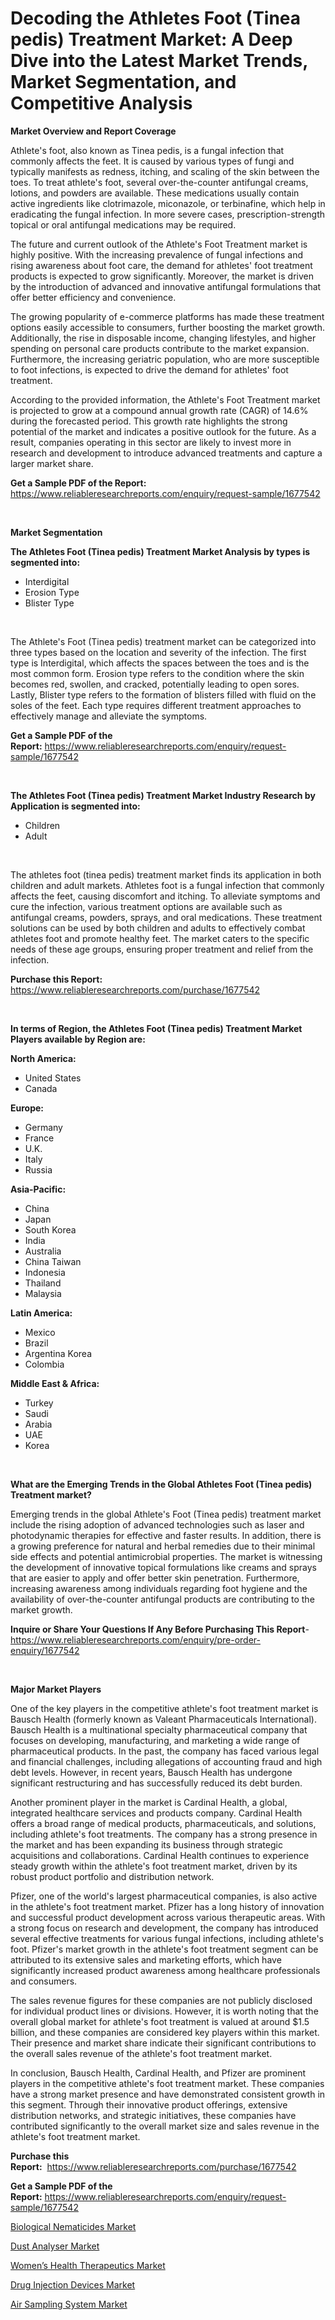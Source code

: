 <p><h1>Decoding the Athletes Foot (Tinea pedis) Treatment Market: A Deep Dive into the Latest Market Trends, Market Segmentation, and Competitive Analysis</h1></p><p><strong>Market Overview and Report Coverage</strong></p>
<p><p>Athlete's foot, also known as Tinea pedis, is a fungal infection that commonly affects the feet. It is caused by various types of fungi and typically manifests as redness, itching, and scaling of the skin between the toes. To treat athlete's foot, several over-the-counter antifungal creams, lotions, and powders are available. These medications usually contain active ingredients like clotrimazole, miconazole, or terbinafine, which help in eradicating the fungal infection. In more severe cases, prescription-strength topical or oral antifungal medications may be required.</p><p>The future and current outlook of the Athlete's Foot Treatment market is highly positive. With the increasing prevalence of fungal infections and rising awareness about foot care, the demand for athletes' foot treatment products is expected to grow significantly. Moreover, the market is driven by the introduction of advanced and innovative antifungal formulations that offer better efficiency and convenience.</p><p>The growing popularity of e-commerce platforms has made these treatment options easily accessible to consumers, further boosting the market growth. Additionally, the rise in disposable income, changing lifestyles, and higher spending on personal care products contribute to the market expansion. Furthermore, the increasing geriatric population, who are more susceptible to foot infections, is expected to drive the demand for athletes' foot treatment.</p><p>According to the provided information, the Athlete's Foot Treatment market is projected to grow at a compound annual growth rate (CAGR) of 14.6% during the forecasted period. This growth rate highlights the strong potential of the market and indicates a positive outlook for the future. As a result, companies operating in this sector are likely to invest more in research and development to introduce advanced treatments and capture a larger market share.</p></p>
<p><strong>Get a Sample PDF of the Report:</strong> <a href="https://www.reliableresearchreports.com/enquiry/request-sample/1677542">https://www.reliableresearchreports.com/enquiry/request-sample/1677542</a></p>
<p>&nbsp;</p>
<p><strong>Market Segmentation</strong></p>
<p><strong>The Athletes Foot (Tinea pedis) Treatment Market Analysis by types is segmented into:</strong></p>
<p><ul><li>Interdigital</li><li>Erosion Type</li><li>Blister Type</li></ul></p>
<p>&nbsp;</p>
<p><p>The Athlete's Foot (Tinea pedis) treatment market can be categorized into three types based on the location and severity of the infection. The first type is Interdigital, which affects the spaces between the toes and is the most common form. Erosion type refers to the condition where the skin becomes red, swollen, and cracked, potentially leading to open sores. Lastly, Blister type refers to the formation of blisters filled with fluid on the soles of the feet. Each type requires different treatment approaches to effectively manage and alleviate the symptoms.</p></p>
<p><strong>Get a Sample PDF of the Report:</strong>&nbsp;<a href="https://www.reliableresearchreports.com/enquiry/request-sample/1677542">https://www.reliableresearchreports.com/enquiry/request-sample/1677542</a></p>
<p>&nbsp;</p>
<p><strong>The Athletes Foot (Tinea pedis) Treatment Market Industry Research by Application is segmented into:</strong></p>
<p><ul><li>Children</li><li>Adult</li></ul></p>
<p>&nbsp;</p>
<p><p>The athletes foot (tinea pedis) treatment market finds its application in both children and adult markets. Athletes foot is a fungal infection that commonly affects the feet, causing discomfort and itching. To alleviate symptoms and cure the infection, various treatment options are available such as antifungal creams, powders, sprays, and oral medications. These treatment solutions can be used by both children and adults to effectively combat athletes foot and promote healthy feet. The market caters to the specific needs of these age groups, ensuring proper treatment and relief from the infection.</p></p>
<p><strong>Purchase this Report:</strong>&nbsp; <a href="https://www.reliableresearchreports.com/purchase/1677542">https://www.reliableresearchreports.com/purchase/1677542</a></p>
<p>&nbsp;</p>
<p><strong>In terms of Region, the Athletes Foot (Tinea pedis) Treatment Market Players available by Region are:</strong></p>
<p>
    <p> <strong> North America: </strong>
        <ul>
            <li>United States</li>
            <li>Canada</li>
        </ul>
        </p> 
    <p> <strong> Europe: </strong>
        <ul>
            <li>Germany</li>
            <li>France</li>
            <li>U.K.</li>
            <li>Italy</li>
            <li>Russia</li>
        </ul>
        </p> 
    <p> <strong> Asia-Pacific: </strong>
        <ul>
            <li>China</li>
            <li>Japan</li>
            <li>South Korea</li>
            <li>India</li>
            <li>Australia</li>
            <li>China Taiwan</li>
            <li>Indonesia</li>
            <li>Thailand</li>
            <li>Malaysia</li>
        </ul>
        </p> 
    <p> <strong> Latin America: </strong>
        <ul>
            <li>Mexico</li>
            <li>Brazil</li>
            <li>Argentina Korea</li>
            <li>Colombia</li>
        </ul>
        </p> 
    <p> <strong> Middle East & Africa: </strong>
        <ul>
            <li>Turkey</li>
            <li>Saudi</li>
            <li>Arabia</li>
            <li>UAE</li>
            <li>Korea</li>
        </ul>
    </p>
    </p>
<p>&nbsp;</p>
<p><strong>What are the Emerging Trends in the Global Athletes Foot (Tinea pedis) Treatment market?</strong></p>
<p><p>Emerging trends in the global Athlete's Foot (Tinea pedis) treatment market include the rising adoption of advanced technologies such as laser and photodynamic therapies for effective and faster results. In addition, there is a growing preference for natural and herbal remedies due to their minimal side effects and potential antimicrobial properties. The market is witnessing the development of innovative topical formulations like creams and sprays that are easier to apply and offer better skin penetration. Furthermore, increasing awareness among individuals regarding foot hygiene and the availability of over-the-counter antifungal products are contributing to the market growth.</p></p>
<p><strong>Inquire or Share Your Questions If Any Before Purchasing This Report</strong>- <a href="https://www.reliableresearchreports.com/enquiry/pre-order-enquiry/1677542">https://www.reliableresearchreports.com/enquiry/pre-order-enquiry/1677542</a></p>
<p>&nbsp;</p>
<p><strong>Major Market Players</strong></p>
<p><p>One of the key players in the competitive athlete's foot treatment market is Bausch Health (formerly known as Valeant Pharmaceuticals International). Bausch Health is a multinational specialty pharmaceutical company that focuses on developing, manufacturing, and marketing a wide range of pharmaceutical products. In the past, the company has faced various legal and financial challenges, including allegations of accounting fraud and high debt levels. However, in recent years, Bausch Health has undergone significant restructuring and has successfully reduced its debt burden.</p><p>Another prominent player in the market is Cardinal Health, a global, integrated healthcare services and products company. Cardinal Health offers a broad range of medical products, pharmaceuticals, and solutions, including athlete's foot treatments. The company has a strong presence in the market and has been expanding its business through strategic acquisitions and collaborations. Cardinal Health continues to experience steady growth within the athlete's foot treatment market, driven by its robust product portfolio and distribution network.</p><p>Pfizer, one of the world's largest pharmaceutical companies, is also active in the athlete's foot treatment market. Pfizer has a long history of innovation and successful product development across various therapeutic areas. With a strong focus on research and development, the company has introduced several effective treatments for various fungal infections, including athlete's foot. Pfizer's market growth in the athlete's foot treatment segment can be attributed to its extensive sales and marketing efforts, which have significantly increased product awareness among healthcare professionals and consumers.</p><p>The sales revenue figures for these companies are not publicly disclosed for individual product lines or divisions. However, it is worth noting that the overall global market for athlete's foot treatment is valued at around $1.5 billion, and these companies are considered key players within this market. Their presence and market share indicate their significant contributions to the overall sales revenue of the athlete's foot treatment market.</p><p>In conclusion, Bausch Health, Cardinal Health, and Pfizer are prominent players in the competitive athlete's foot treatment market. These companies have a strong market presence and have demonstrated consistent growth in this segment. Through their innovative product offerings, extensive distribution networks, and strategic initiatives, these companies have contributed significantly to the overall market size and sales revenue in the athlete's foot treatment market.</p></p>
<p><strong>Purchase this Report:</strong>&nbsp;&nbsp;<a href="https://www.reliableresearchreports.com/purchase/1677542">https://www.reliableresearchreports.com/purchase/1677542</a></p>
<p></p>
<p><strong>Get a Sample PDF of the Report:</strong>&nbsp;<a href="https://www.reliableresearchreports.com/enquiry/request-sample/1677542">https://www.reliableresearchreports.com/enquiry/request-sample/1677542</a></p>
<p><p><a href="https://www.linkedin.com/pulse/biological-nematicides-market-size-share-amp-trends-analysis/">Biological Nematicides Market</a></p><p><a href="https://medium.com/@melissahaag/dust-analyser-market-exploring-market-share-market-trends-and-future-growth-122b2d9fec06">Dust Analyser Market</a></p><p><a href="https://www.linkedin.com/pulse/womenrsquos-health-therapeutics-market-challenges-opportunities/">Women’s Health Therapeutics Market</a></p><p><a href="https://www.linkedin.com/pulse/drug-injection-devices-market-size-share-global-analysis-report/">Drug Injection Devices Market</a></p><p><a href="https://medium.com/@efrenmuller/air-sampling-system-market-share-evolution-and-market-growth-trends-2023-2030-21f57c4e3388">Air Sampling System Market</a></p></p>